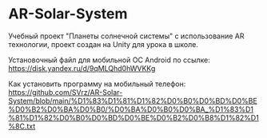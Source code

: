 # AR-Solar-System
Учебный проект "Планеты солнечной системы" с использование AR технологии, проект создан на Unity для урока в школе.

Установочный файл для мобильной ОС Android по ссылке:
https://disk.yandex.ru/d/9qMLQhd0hWVKKg

Как установить программу на мобильный телефон:
https://github.com/SVrz/AR-Solar-System/blob/main/%D1%83%D1%81%D1%82%D0%B0%D0%BD%D0%BE%D0%B2%D0%BA%D0%B0/%D0%BA%D0%B0%D0%BA_%D1%83%D1%81%D1%82%D0%B0%D0%BD%D0%BE%D0%B2%D0%B8%D1%82%D1%8C.txt
